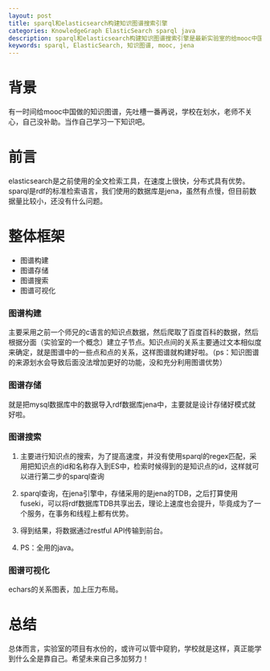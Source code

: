 ```yaml
---
layout: post
title: sparql和elasticsearch构建知识图谱搜索引擎
categories: KnowledgeGraph ElasticSearch sparql java
description: sparql和elasticsearch构建知识图谱搜索引擎是最新实验室的给mooc中国的项目的主要技术。
keywords: sparql, ElasticSearch, 知识图谱, mooc, jena
---
```


# 背景
有一时间给mooc中国做的知识图谱，先吐槽一番再说，学校在划水，老师不关心，自己没补助。当作自己学习一下知识吧。

# 前言
elasticsearch是之前使用的全文检索工具，在速度上很快，分布式具有优势。sparql是rdf的标准检索语言，我们使用的数据库是jena，虽然有点慢，但目前数据量比较小，还没有什么问题。

# 整体框架
- 图谱构建
- 图谱存储
- 图谱搜索
- 图谱可视化

### 图谱构建
主要采用之前一个师兄的c语言的知识点数据，然后爬取了百度百科的数据，然后根据分面（实验室的一个概念）建立子节点。知识点间的关系主要通过文本相似度来确定，就是图谱中的一些点和点的关系，这样图谱就构建好啦。（ps：知识图谱的来源划水会导致后面没法增加更好的功能，没和充分利用图谱优势）

### 图谱存储
就是把mysql数据库中的数据导入rdf数据库jena中，主要就是设计存储好模式就好啦。

### 图谱搜索
1. 主要进行知识点的搜索，为了提高速度，并没有使用sparql的regex匹配，采用把知识点的id和名称存入到ES中，检索时候得到的是知识点的id，这样就可以进行第二步的sparql查询

2. sparql查询，在jena引擎中，存储采用的是jena的TDB，之后打算使用fuseki，可以将rdf数据库TDB共享出去，理论上速度也会提升，毕竟成为了一个服务，在事务和线程上都有优势。

3. 得到结果，将数据通过restful API传输到前台。

4. PS：全用的java。


### 图谱可视化
echars的关系图表，加上压力布局。

# 总结
总体而言，实验室的项目有水份的，或许可以管中窥豹，学校就是这样，真正能学到什么全是靠自己。希望未来自己多加努力！
